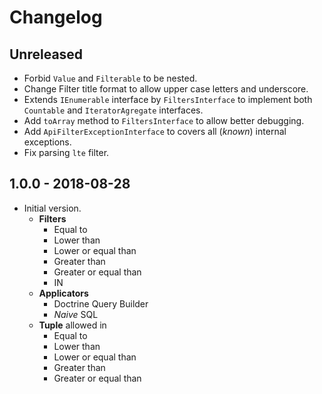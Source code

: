 # Changelog

<!-- We follow Semantic Versioning (https://semver.org/) and Keep a Changelog principles (https://keepachangelog.com/) -->
<!-- There should always be "Unreleased" section at the beginning. -->

## Unreleased
- Forbid `Value` and `Filterable` to be nested.
- Change Filter title format to allow upper case letters and underscore.
- Extends `IEnumerable` interface by `FiltersInterface` to implement both `Countable` and `IteratorAgregate` interfaces.
- Add `toArray` method to `FiltersInterface` to allow better debugging.
- Add `ApiFilterExceptionInterface` to covers all (_known_) internal exceptions.
- Fix parsing `lte` filter.

## 1.0.0 - 2018-08-28
- Initial version.
    - **Filters**
        - Equal to
        - Lower than 
        - Lower or equal than
        - Greater than
        - Greater or equal than
        - IN
    - **Applicators**
        - Doctrine Query Builder
        - _Naive_ SQL 
    - **Tuple** allowed in
        - Equal to
        - Lower than 
        - Lower or equal than
        - Greater than
        - Greater or equal than
